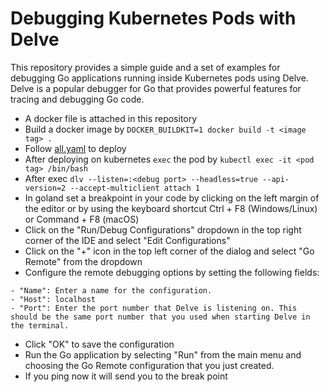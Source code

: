 # Debugging Kubernetes Pods with Delve
This repository provides a simple guide and a set of examples for debugging Go applications running inside Kubernetes pods using Delve. Delve is a popular debugger for Go that provides powerful features for tracing and debugging Go code.

- A docker file is attached in this repository
- Build a docker image by ```DOCKER_BUILDKIT=1 docker build -t <image tag> .```
- Follow [all.yaml](https://github.com/shabrul2451/Debugging-Kubernetes-Pods-with-Delve/blob/master/all.yaml) to deploy
- After deploying on kubernetes ```exec``` the pod by
```kubectl exec -it <pod tag> /bin/bash```
- After exec ```dlv --listen=:<debug port> --headless=true --api-version=2 --accept-multiclient attach 1```
- In goland set a breakpoint in your code by clicking on the left margin of the editor or by using the keyboard shortcut Ctrl + F8 (Windows/Linux) or Command + F8 (macOS)
- Click on the "Run/Debug Configurations" dropdown in the top right corner of the IDE and select "Edit Configurations"
- Click on the "+" icon in the top left corner of the dialog and select "Go Remote" from the dropdown
- Configure the remote debugging options by setting the following fields:
```
- "Name": Enter a name for the configuration.
- "Host": localhost
- "Port": Enter the port number that Delve is listening on. This should be the same port number that you used when starting Delve in the terminal.
```
- Click "OK" to save the configuration
- Run the Go application by selecting "Run" from the main menu and choosing the Go Remote configuration that you just created.
- If you ping now it will send you to the break point
